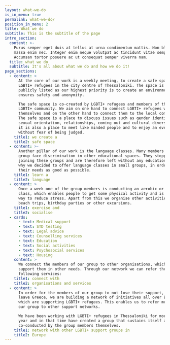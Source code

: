 ```yaml
---
layout: what-we-do
is_in_menu: true
permalink: what-we-do/
position_in_menu: 2
title: What we do
subtitle: This is the subtitle of the page
intro_section:
  content: >-
    Purus semper eget duis at tellus at urna condimentum mattis. Non blandit
    massa enim nec. Integer enim neque volutpat ac tincidunt vitae semper quis.
    Accumsan tortor posuere ac ut consequat semper viverra nam.
  title: what we do
  subtitle: It's all about what we do and how we do it!
page_sections:
  - content: >
      At the core of our work is a weekly meeting, to create a safe space for
      LGBTI+ refugees in the city centre of Thessaloniki. The space is not
      publicly listed as our highest priority is to create an environment that
      ensures safety and anonymity.

      The safe space is co-created by LGBTI+ refugees and members of the local
      LGBTI+ community. We aim on one hand to connect LGBTI+ refugees within
      themselves and on the other hand to connect them to the local community.
      The safe space is a place to discuss issues such as gender identity,
      sexual orientation, relationships, coming out and cultural diversity but
      it is also a place to meet like minded people and to enjoy an evening
      without fear of being judged.
    title1: we create a
    title2: safe space
  - content: >-
      Another pillar of our work is the language classes. Many members of the
      group face discrimination in other educational spaces. They stopped
      joining these groups and are therefore left without any education. This is
      why we decided to offer language classes in small groups, in order to meet
      their needs as good as possible.
    title1: learn a
    title2: language
  - content: >
      Once a week one of the group members is conducting an aerobic or dance
      class, which enables people to get some physical activity and is a good
      way to reduce stress. Apart from this we organise other activities like
      beach trips, birthday parties or other excursions.
    title1: exercise and
    title2: socialise
  - cards:
      - text: Medical support
      - text: STD testing
      - text: Legal advice
      - text: Counselling services
      - text: Education
      - text: Social activities
      - text: Psychosocial services
      - text: Housing
    content: >
      We connect the members of our group to other organisations, which can
      support them in other needs. Through our network we can refer them to the
      following services:
    title1: connect with
    title2: organisations and services
  - content: >
      In order for the members of our group to not lose their support, when they
      leave Greece, we are building a network of initiatives all over Europe,
      which are supporting LGBTI+ refugees. This enables us to refer members of
      our group to other support networks.

      We have been working with LGBTI+ refugees in Thessaloniki for more than a
      year and in that time have created a group that sustains itself and is
      co-conducted by the group members themselves.
    title1: network with other LGBTI+ support groups in
    title2: Europe
---
```

